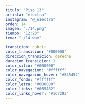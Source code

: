 ```yaml
---
titulo: "Piso 13"
artista: "electra"
instagram: "@_e1ectra"
orden: 14
imagen: "./14.png"
tiempo: "12:23"
tema: "./14.wav"

transicion: cubrir
color_transicion: "#000000"
direccion_transicion: derecha
duracion_transicion: 1
color_sitio: "#000000"
color_navegacion: "#ffffff"
color_navegacion_hover: "#545454"
color_fondo: "#ffffff"
color_letra: "#000000"
color_links: "#065A82"
color_links_hover: "#1C7293"
---
```

